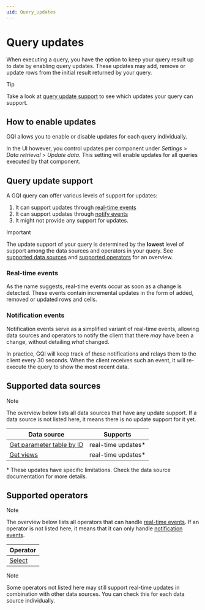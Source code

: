 ```yaml
---
uid: Query_updates
---
```


# Query updates

When executing a query, you have the option to keep your query result up to date by enabling query updates.
These updates may add, remove or update rows from the initial result returned by your query.

> [!TIP]
> Take a look at [query update support](#query-update-support) to see which updates your query can support.

## How to enable updates

GQI allows you to enable or disable updates for each query individually.

In the UI however, you control updates per component under *Settings* > *Data retrieval* > *Update data*.
This setting will enable updates for all queries executed by that component.

## Query update support

A GQI query can offer various levels of support for updates:

1. It can support updates through [real-time events](#real-time-events)
1. It can support updates through [notify events](#notification-events)
1. It might not provide any support for updates.

> [!IMPORTANT]
> The update support of your query is determined by the **lowest** level of support among the data sources and operators in your query.
> See [supported data sources](#supported-data-sources) and [supported operators](#supported-operators) for an overview.

### Real-time events

As the name suggests, real-time events occur as soon as a change is detected.
These events contain incremental updates in the form of added, removed or updated rows and cells.

### Notification events

Notification events serve as a simplified variant of real-time events, allowing data sources and operators to notify the client that there *may* have been a change, without detailing *what* changed.

In practice, GQI will keep track of these notifications and relays them to the client every 30 seconds.
When the client receives such an event, it will re-execute the query to show the most recent data.

## Supported data sources

> [!NOTE]
> The overview below lists all data sources that have any update support. If a data source is not listed here, it means there is no update support for it yet.

| Data source | Supports |
| ----------- | -------- |
| [Get parameter table by ID](xref:Get_parameter_table_by_ID) | real-time updates\* |
| [Get views](xref:Get_views) | real-time updates\* |

\* These updates have specific limitations. Check the data source documentation for more details.

## Supported operators

> [!NOTE]
> The overview below lists all operators that can handle [real-time events](#real-time-events). If an operator is not listed here, it means that it can only handle [notification events](#notification-events).

| Operator |
| -------- |
| [Select](xref:GQI_Select) |

> [!NOTE]
> Some operators not listed here may still support real-time updates in combination with other data sources.
> You can check this for each data source individually.
